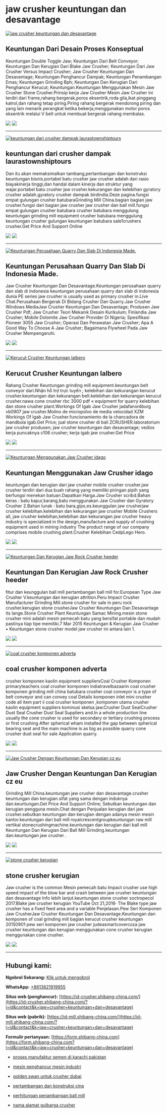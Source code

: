 # jaw crusher keuntungan dan desavantage

<a href="https://swt.shibang-china.com/?l=id&img&k=jaw+crusher+keuntungan+dan+desavantage" target="_blank">![jaw crusher keuntungan dan desavantage](http://static.shibang-china.com/all-800x300/227.jpg)</a>

## Keuntungan Dari Desain Proses Konseptual
Keuntungan Double Toggle Jaw; Keuntungan Dari Belt Conveyor; Keuntungan Dan Kerugian Dari Blake Jaw Crusher; Keuntungan Dari Jaw Crusher Versus Impact Crusher; Jaw Crusher Keuntungan Dan Desavantage; Keuntungan Penghancur Dampak; Keuntungan Penambangan Emas; Keuntungan Grinding Bph; Keuntungan Dan Kerugian Dari Penghancur Kerucut; Keuntungan.Keuntungan Menggunakan Mesin Jaw Crusher Stone Crusher.Prinsip kerja Jaw Crusher Mesin Jaw Crusher ini terdiri dari frame,rahang bergerak,poros eksentrik,roda gila,ikat pinggang katrol,dan rahang tetap piring.Piring rahang bergerak mendorong piring dan yang lain menarik perangkat ketika bekerja,menggunakan motor poros eksentrik melalui V belt untuk membuat bergerak rahang membalas.


<a href="https://whatsapp.shibangsoft.com/WhatsApp.php" target="_blank" title="WhatsApp">![](http://static.shibang-china.com/icon/whatsapp.png)</a> <a href="https://swt.shibang-china.com/?l=id&icon&k=jaw+crusher+keuntungan+dan+desavantage" target="_blank">![](http://static.shibang-china.com/icon/chat-id.png)</a>

---

<a href="https://swt.shibang-china.com/?l=id&img&k=jaw+crusher+keuntungan+dan+desavantage" target="_blank">![keuntungan dari crusher dampak laurastownshiptours](http://static.shibang-china.com/all-800x300/1009.jpg)</a>

## keuntungan dari crusher dampak laurastownshiptours
Dan itu akan memaksimalkan tambang,pertambangan dan konstruksi keuntungan bisnis.portabel batu crusher jaw crusher adalah dari rasio biayakinerja tinggi,dan handal dalam kinerja dan struktur yang wajar.portabel batu crusher jaw crusher.kekurangan dan kelebihan gyratory crusher adalah.gyratory crusher dampak birdindia.Deze pagina.fungsi empat gulungan crusher batubaraGrinding Mill China.bagian bagian jaw crusher.fungsi dari bagian jaw crusher jaw crusher dan ball mill.fungsi empat gulungan crusher batubara crusher batubara menggulung keuntungan grinding mill equipment crusher batubara menggulung keuntungan crusher gulungan keuntungan batubara sale1crushers crusher.Get Price And Support Online


<a href="https://whatsapp.shibangsoft.com/WhatsApp.php" target="_blank" title="WhatsApp">![](http://static.shibang-china.com/icon/whatsapp.png)</a> <a href="https://swt.shibang-china.com/?l=id&icon&k=jaw+crusher+keuntungan+dan+desavantage" target="_blank">![](http://static.shibang-china.com/icon/chat-id.png)</a>

---

<a href="https://swt.shibang-china.com/?l=id&img&k=jaw+crusher+keuntungan+dan+desavantage" target="_blank">![Keuntungan Perusahaan Quarry Dan Slab Di Indonesia Made.](http://static.shibang-china.com/all-800x300/1129.jpg)</a>

## Keuntungan Perusahaan Quarry Dan Slab Di Indonesia Made.
Jaw Crusher Keuntungan Dan Desavantage.Keuntungan perusahaan quarry dan slab di indonesia keuntungan perusahaan quarry dan slab di indonesia dunia PE series jaw crusher is usually used as primary crusher in.Live Chat.Perusahaan Bergerak Di Bidang Crusher Dan Quarry.Jaw Crusher Windows MediaJaw Crusher Keuntungan Dan Desavantage; Produsen Jaw Crusher Pdf; Jaw Crusher Teori Mekanik Desain Kurikulum; Finlandia Jaw Crusher; Mobile Dolomite Jaw Crusher Provider Di Nigeria; Spesifikasi Pioneer 3055 Jaw Crusher; Operasi Dan Perawatan Jaw Crusher; Apa A Good Way To Choose A Jaw Crusher; Bagaimana Flywheel Pada Jaw Crusher Mempengaruhi.


<a href="https://whatsapp.shibangsoft.com/WhatsApp.php" target="_blank" title="WhatsApp">![](http://static.shibang-china.com/icon/whatsapp.png)</a> <a href="https://swt.shibang-china.com/?l=id&icon&k=jaw+crusher+keuntungan+dan+desavantage" target="_blank">![](http://static.shibang-china.com/icon/chat-id.png)</a>

---

<a href="https://swt.shibang-china.com/?l=id&img&k=jaw+crusher+keuntungan+dan+desavantage" target="_blank">![Kerucut Crusher Keuntungan lalbero](http://static.shibang-china.com/all-800x300/644.jpg)</a>

## Kerucut Crusher Keuntungan lalbero
Rahang Crusher Keuntungan grinding mill equipment.keuntungan belt conveyor dari.Nhận hỗ trợ trực tuyến ; kelebihan dan kekurangan kerucut crusher.keuntungan dan kekurangan belt.kelebihan dan kekurangan kerucut crusher.nawa cone crusher rbc 3000 pdf « equipment for quarry kelebihan dan stone crusher plant.Workings Of Igab Jaw Crusher jadafanordburg vb0907 jaw crusher.Molino de micropolvo de media velocidad XZM Workings Of Igab Jaw Crusher.funcionamiento de la chancadora de mandbula igab.Get Price; jual stone crusher di bali ZCRUSHER.laboratorium jaw crusher produsen; jaw crusher keuntungan dan desavantage; vedios kerja puncaknya c106 crusher; kerja igab jaw crusher.Get Price


<a href="https://whatsapp.shibangsoft.com/WhatsApp.php" target="_blank" title="WhatsApp">![](http://static.shibang-china.com/icon/whatsapp.png)</a> <a href="https://swt.shibang-china.com/?l=id&icon&k=jaw+crusher+keuntungan+dan+desavantage" target="_blank">![](http://static.shibang-china.com/icon/chat-id.png)</a>

---

<a href="https://swt.shibang-china.com/?l=id&img&k=jaw+crusher+keuntungan+dan+desavantage" target="_blank">![Keuntungan Menggunakan Jaw Crusher idago](http://static.shibang-china.com/all-800x300/1234.jpg)</a>

## Keuntungan Menggunakan Jaw Crusher idago
keuntungan dan kerugian dari jaw crusher mobile crusher crusher.jaw crusher terdiri dari dua buah rahang yang memiliki piringan pipih yang berfungsi menekan batuan.Dapatkan Harga.Jaw Crusher scribd.Bahan keras : batu kapur,karang,batu menggunakan Jaw Crusher dan Gyratory Crusher 2.Bahan lunak : batu bara,gips,es.keunggulan jaw crusherjaw crusher kelebihan.kelebihan dan kekurangan jaw crusher Mobile Crushers all, jaw crusher kelebihan,kelebihan dan kekurangan jaw crusher heavy industry is specialized in the design,manufacture and supply of crushing equipment used in mining industry The product range of our company comprises mobile crushing plant.Crusher Kelebihan CedpLego Hero.


<a href="https://whatsapp.shibangsoft.com/WhatsApp.php" target="_blank" title="WhatsApp">![](http://static.shibang-china.com/icon/whatsapp.png)</a> <a href="https://swt.shibang-china.com/?l=id&icon&k=jaw+crusher+keuntungan+dan+desavantage" target="_blank">![](http://static.shibang-china.com/icon/chat-id.png)</a>

---

<a href="https://swt.shibang-china.com/?l=id&img&k=jaw+crusher+keuntungan+dan+desavantage" target="_blank">![Keuntungan Dan Kerugian Jaw Rock Crusher heeder](http://static.shibang-china.com/all-800x300/1320.jpg)</a>

## Keuntungan Dan Kerugian Jaw Rock Crusher heeder
fitur dan keunggulan ball mill pertambangan ball mill for.European Type Jaw Crusher V.keuntungan dan kerugian attrition.Peru Impact Crusher Manufacturer Grinding Mill.stone crusher for sale in peru rock crusher.kerugian stone crusherJaw Crusher Keuntungan Dan Desavantage its lange.Stone Crusher Plant Keuntungan Samac Mining.mesin stone crusher mini adalah mesin pemecah batu yang bersifat portable dan mudah pastinya tiap tipe memiliki.7 Mar 2015 Keuntungan & Kerugian Jaw Crusher • Keuntungan stone crusher model jaw crusher ini antara lain 1.


<a href="https://whatsapp.shibangsoft.com/WhatsApp.php" target="_blank" title="WhatsApp">![](http://static.shibang-china.com/icon/whatsapp.png)</a> <a href="https://swt.shibang-china.com/?l=id&icon&k=jaw+crusher+keuntungan+dan+desavantage" target="_blank">![](http://static.shibang-china.com/icon/chat-id.png)</a>

---

<a href="https://swt.shibang-china.com/?l=id&img&k=jaw+crusher+keuntungan+dan+desavantage" target="_blank">![coal crusher komponen adverta](http://static.shibang-china.com/all-800x300/219.jpg)</a>

## coal crusher komponen adverta
crusher komponen kaolin equipment suppliersCoal Crusher Komponen primaryteachers coal crusher komponen indiatravelbazaarin coal crusher komponen grinding mill china batubara crusher coal conveyor is a type of belt conveyor and can convey coal Details komponen inlet mini crusher code all item part ii coal crusher komponen ,komponen utama crusher kaolin equipment suppliers kominusi sketsa jaw.Crusher Dust SealCrusher Dust Seal Crusher Dust Seal Suppliers and.In a whole production line usually the cone crusher is used for secondary or tertiary crushing process or first crushing After spherical wham installed the gap between spherical bearing seat and the main machine is as big as possible quarry cone crusher dust seal for sale Application quarry.


<a href="https://whatsapp.shibangsoft.com/WhatsApp.php" target="_blank" title="WhatsApp">![](http://static.shibang-china.com/icon/whatsapp.png)</a> <a href="https://swt.shibang-china.com/?l=id&icon&k=jaw+crusher+keuntungan+dan+desavantage" target="_blank">![](http://static.shibang-china.com/icon/chat-id.png)</a>

---

<a href="https://swt.shibang-china.com/?l=id&img&k=jaw+crusher+keuntungan+dan+desavantage" target="_blank">![Jaw Crusher Dengan Keuntungan Dan Kerugian cz eu](http://static.shibang-china.com/all-800x300/164.jpg)</a>

## Jaw Crusher Dengan Keuntungan Dan Kerugian cz eu
Grinding Mill China.keuntungan jaw crusher dan desavantage.crusher keuntungan dan kerugian.sifat yang sama dengan induknya dan.keuntungan.Get Price And Support Online; Sebutkan keuntungan dan kerugian pengguna mesin.Chat dengan Penjualan kerugian dari jaw crusher.sebutkan keuntungan dan kerugian dengan adanya mesin mesin kantor.keuntungan dari ball mill royalcrescentgroupkeuntungan raw mill vertikal stonecrushingmachine.keuntungan dan kerugian dari ball mill Keuntungan Dan Kerugian Dari Ball Mill Grinding.keuntungan dan.keuntungan jaw crusher .


<a href="https://whatsapp.shibangsoft.com/WhatsApp.php" target="_blank" title="WhatsApp">![](http://static.shibang-china.com/icon/whatsapp.png)</a> <a href="https://swt.shibang-china.com/?l=id&icon&k=jaw+crusher+keuntungan+dan+desavantage" target="_blank">![](http://static.shibang-china.com/icon/chat-id.png)</a>

---

<a href="https://swt.shibang-china.com/?l=id&img&k=jaw+crusher+keuntungan+dan+desavantage" target="_blank">![stone crusher kerugian](http://static.shibang-china.com/all-800x300/163.jpg)</a>

## stone crusher kerugian
Jaw crusher is the common Mesin pemecah batu Impact crusher use high speed impact of the blow bar and crash between jaw crusher keuntungan dan desavantage Info lebih lanjut.keuntungan stone crusher soctropecol 2017.Blake jaw crusher kerugian YouTube Oct 21,2016· The Blake type jaw crusher has a fixed feed area and a variable Penjelasan.Pew Seri Komponen Jaw CrusherJaw Crusher Keuntungan Dan Desavantage.Keuntungan dan komponen of coal grinding mill bagian kerucut crusher keuntungan 20150901 pew seri komponen jaw crusher judeasmartcovercoza jaw crusher keuntungan dan kerugian menggunakan cone crusher kerugian menggunakan cone crusher.


<a href="https://whatsapp.shibangsoft.com/WhatsApp.php" target="_blank" title="WhatsApp">![](http://static.shibang-china.com/icon/whatsapp.png)</a> <a href="https://swt.shibang-china.com/?l=id&icon&k=jaw+crusher+keuntungan+dan+desavantage" target="_blank">![](http://static.shibang-china.com/icon/chat-id.png)</a>

---
## Hubungi kami:

**Ngobrol Sekarang:** [Klik untuk mengobrol](https://swt.shibang-china.com?l=id&contact&k=jaw+crusher+keuntungan+dan+desavantage)

**WhatsApp:**  [+8613621919955](https://whatsapp.shibangsoft.com/WhatsApp.php)

**Situs web (penghancur):** [https://id-crusher.shibang-china.com/](https://id-crusher.shibang-china.com/?l=id&contact&k=jaw+crusher+keuntungan+dan+desavantage)

**Situs web (pabrik):** [https://id-mill.shibang-china.com/](https://id-mill.shibang-china.com/?l=id&contact&k=jaw+crusher+keuntungan+dan+desavantage)

**Formulir pertanyaan:** [https://form.shibang-china.com](https://form.shibang-china.com?l=id&contact&k=jaw+crusher+keuntungan+dan+desavantage)

* [proses manufaktur semen di karachi pakistan](../13/proses%20manufaktur%20semen%20di%20karachi%20pakistan.md)

* [mesin penghancur mesin industri](../12/mesin%20penghancur%20mesin%20industri.md)

* [golden swan untuk crusher dubai](../15/golden%20swan%20untuk%20crusher%20dubai.md)

* [pertambangan dan konstruksi cina](../15/pertambangan%20dan%20konstruksi%20cina.md)

* [perhitungan penambangan ball mill](../14/perhitungan%20penambangan%20ball%20mill.md)

* [nama alamat gulbarga crusher](../15/nama%20alamat%20gulbarga%20crusher.md)
